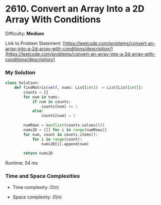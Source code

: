# 2610. Convert an Array Into a 2D Array With Conditions

Difficulty: **Medium**

Link to Problem Statement: [https://leetcode.com/problems/convert-an-array-into-a-2d-array-with-conditions/description/](https://leetcode.com/problems/convert-an-array-into-a-2d-array-with-conditions/description/)

### My Solution

```python
class Solution:
    def findMatrix(self, nums: List[int]) -> List[List[int]]:
        counts = {}
        for num in nums:
            if num in counts:
                counts[num] += 1
            else:
                counts[num] = 1
        
        numRows = max(list(counts.values()))
        nums2D = [[] for i in range(numRows)]
        for num, count in counts.items():
            for i in range(count):
                nums2D[i].append(num)
        
        return nums2D
```

Runtime: *54 ms*

### Time and Space Complexities

- Time complexity: $O(n)$ 

- Space complexity: $O(n)$
